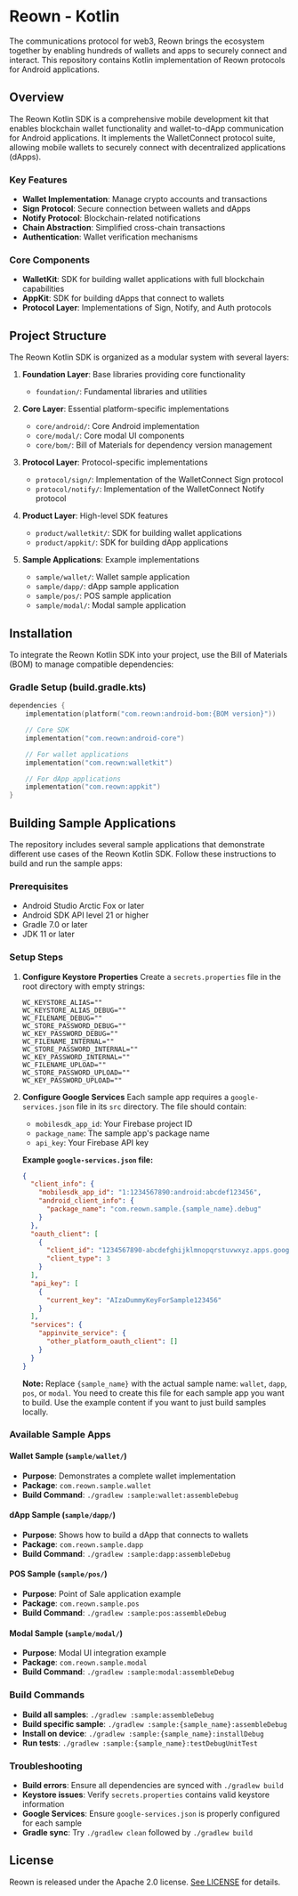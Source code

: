 # **Reown - Kotlin**

The communications protocol for web3, Reown brings the ecosystem together by enabling hundreds of wallets and apps to securely connect and interact. This repository contains Kotlin implementation of
Reown protocols for Android applications.

## Overview

The Reown Kotlin SDK is a comprehensive mobile development kit that enables blockchain wallet functionality and wallet-to-dApp communication for Android applications. It implements the WalletConnect protocol suite, allowing mobile wallets to securely connect with decentralized applications (dApps).

### Key Features

- **Wallet Implementation**: Manage crypto accounts and transactions
- **Sign Protocol**: Secure connection between wallets and dApps
- **Notify Protocol**: Blockchain-related notifications
- **Chain Abstraction**: Simplified cross-chain transactions
- **Authentication**: Wallet verification mechanisms

### Core Components

- **WalletKit**: SDK for building wallet applications with full blockchain capabilities
- **AppKit**: SDK for building dApps that connect to wallets
- **Protocol Layer**: Implementations of Sign, Notify, and Auth protocols

## Project Structure

The Reown Kotlin SDK is organized as a modular system with several layers:

1. **Foundation Layer**: Base libraries providing core functionality
   - `foundation/`: Fundamental libraries and utilities

2. **Core Layer**: Essential platform-specific implementations
   - `core/android/`: Core Android implementation
   - `core/modal/`: Core modal UI components
   - `core/bom/`: Bill of Materials for dependency version management

3. **Protocol Layer**: Protocol-specific implementations
   - `protocol/sign/`: Implementation of the WalletConnect Sign protocol
   - `protocol/notify/`: Implementation of the WalletConnect Notify protocol

4. **Product Layer**: High-level SDK features
   - `product/walletkit/`: SDK for building wallet applications
   - `product/appkit/`: SDK for building dApp applications

5. **Sample Applications**: Example implementations
   - `sample/wallet/`: Wallet sample application
   - `sample/dapp/`: dApp sample application
   - `sample/pos/`: POS sample application
   - `sample/modal/`: Modal sample application

## Installation

To integrate the Reown Kotlin SDK into your project, use the Bill of Materials (BOM) to manage compatible dependencies:

### Gradle Setup (build.gradle.kts)

```kotlin
dependencies {
    implementation(platform("com.reown:android-bom:{BOM version}"))

    // Core SDK
    implementation("com.reown:android-core")

    // For wallet applications
    implementation("com.reown:walletkit")

    // For dApp applications
    implementation("com.reown:appkit")
}
```

## Building Sample Applications

The repository includes several sample applications that demonstrate different use cases of the Reown Kotlin SDK. Follow these instructions to build and run the sample apps:

### Prerequisites

- Android Studio Arctic Fox or later
- Android SDK API level 21 or higher
- Gradle 7.0 or later
- JDK 11 or later

### Setup Steps
1. **Configure Keystore Properties**
   Create a `secrets.properties` file in the root directory with empty strings:
   ```properties
   WC_KEYSTORE_ALIAS=""
   WC_KEYSTORE_ALIAS_DEBUG=""
   WC_FILENAME_DEBUG=""
   WC_STORE_PASSWORD_DEBUG=""
   WC_KEY_PASSWORD_DEBUG=""
   WC_FILENAME_INTERNAL=""
   WC_STORE_PASSWORD_INTERNAL=""
   WC_KEY_PASSWORD_INTERNAL=""
   WC_FILENAME_UPLOAD=""
   WC_STORE_PASSWORD_UPLOAD=""
   WC_KEY_PASSWORD_UPLOAD=""
   ```

2. **Configure Google Services**
   Each sample app requires a `google-services.json` file in its `src` directory. The file should contain:
   - `mobilesdk_app_id`: Your Firebase project ID
   - `package_name`: The sample app's package name
   - `api_key`: Your Firebase API key

   **Example `google-services.json` file:**
   ```json
   {
     "client_info": {
       "mobilesdk_app_id": "1:1234567890:android:abcdef123456",
       "android_client_info": {
         "package_name": "com.reown.sample.{sample_name}.debug"
       }
     },
     "oauth_client": [
       {
         "client_id": "1234567890-abcdefghijklmnopqrstuvwxyz.apps.googleusercontent.com",
         "client_type": 3
       }
     ],
     "api_key": [
       {
         "current_key": "AIzaDummyKeyForSample123456"
       }
     ],
     "services": {
       "appinvite_service": {
         "other_platform_oauth_client": []
       }
     }
   }
   ```

   **Note:** Replace `{sample_name}` with the actual sample name: `wallet`, `dapp`, `pos`, or `modal`. You need to create this file for each sample app you want to build. Use the example content if you want to just build samples locally.

### Available Sample Apps

#### Wallet Sample (`sample/wallet/`)
- **Purpose**: Demonstrates a complete wallet implementation
- **Package**: `com.reown.sample.wallet`
- **Build Command**: `./gradlew :sample:wallet:assembleDebug`

#### dApp Sample (`sample/dapp/`)
- **Purpose**: Shows how to build a dApp that connects to wallets
- **Package**: `com.reown.sample.dapp`
- **Build Command**: `./gradlew :sample:dapp:assembleDebug`

#### POS Sample (`sample/pos/`)
- **Purpose**: Point of Sale application example
- **Package**: `com.reown.sample.pos`
- **Build Command**: `./gradlew :sample:pos:assembleDebug`

#### Modal Sample (`sample/modal/`)
- **Purpose**: Modal UI integration example
- **Package**: `com.reown.sample.modal`
- **Build Command**: `./gradlew :sample:modal:assembleDebug`

### Build Commands

- **Build all samples**: `./gradlew :sample:assembleDebug`
- **Build specific sample**: `./gradlew :sample:{sample_name}:assembleDebug`
- **Install on device**: `./gradlew :sample:{sample_name}:installDebug`
- **Run tests**: `./gradlew :sample:{sample_name}:testDebugUnitTest`

### Troubleshooting

- **Build errors**: Ensure all dependencies are synced with `./gradlew build`
- **Keystore issues**: Verify `secrets.properties` contains valid keystore information
- **Google Services**: Ensure `google-services.json` is properly configured for each sample
- **Gradle sync**: Try `./gradlew clean` followed by `./gradlew build`

## License

Reown is released under the Apache 2.0 license. [See LICENSE](/LICENSE) for details.
